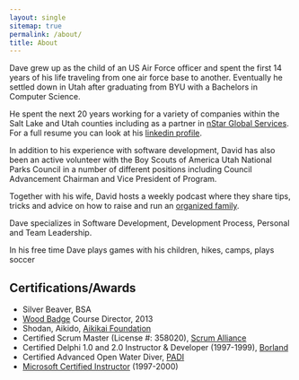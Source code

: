 ```yaml
---
layout: single
sitemap: true
permalink: /about/
title: About
---
```

Dave grew up as the child of an US Air Force officer and spent the first 14 years of his life traveling from one air force base to another. Eventually he settled down in Utah after graduating from BYU with a Bachelors in Computer Science.

He spent the next 20 years working for a variety of companies within the Salt Lake and Utah counties including as a partner in [nStar Global Services][nstar]. For a full resume you can look at his [linkedin profile][linkedin].

In addition to his experience with software development, David has also been an active volunteer with the Boy Scouts of America Utah National Parks Council in a number of different positions including Council Advancement Chairman and Vice President of Program.

Together with his wife, David hosts a weekly podcast where they share tips, tricks and advice on how to raise and run an [organized family][organized_family].

Dave specializes in Software Development, Development Process, Personal and Team Leadership.

In his free time Dave plays games with his children, hikes, camps, plays soccer

## Certifications/Awards

* Silver Beaver, BSA
* [Wood Badge][woodbadge] Course Director, 2013
* Shodan, Aikido, [Aikikai Foundation][aikikai]
* Certified Scrum Master (License #: 358020), [Scrum Alliance][scrum_master]
* Certified Delphi 1.0 and 2.0 Instructor & Developer (1997-1999), [Borland][delphi]
* Certified Advanced Open Water Diver, [PADI][padi]
* [Microsoft Certified Instructor][mci] (1997-2000)

[organized_family]: http://www.organizedfamily.co
[nstar]: http://www.nstarglobal.com
[linkedin]: https://www.linkedin.com/in/digitalbias
[aikikai]: http://www.aikikai.or.jp/eng/index.html
[woodbadge]: https://en.wikipedia.org/wiki/Wood_Badge
[scrum_master]: https://www.scrumalliance.org/
[delphi]: https://groups.google.com/forum/#!topic/comp.lang.pascal.delphi.misc/mu5f2W4QSxI
[mci]: https://www.microsoft.com/en-us/learning/mct-certification.aspx
[padi]: https://www.padi.com/scuba-diving/padi-courses/course-catalog/advanced-open-water-diver-course/
